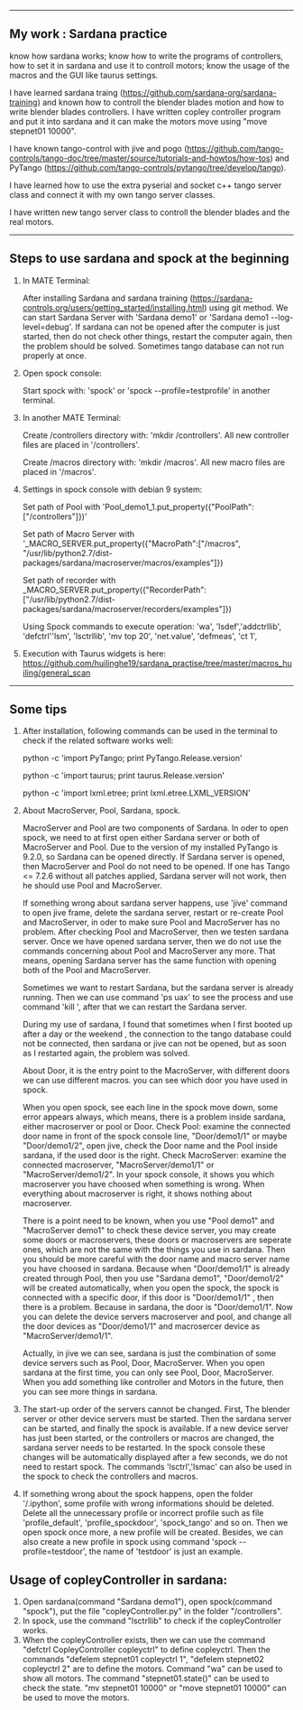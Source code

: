 


-----------------------------------------------------------------------------------------------------------------------------------------
My work : Sardana practice
-----------------------------------------------------------------------------------------------------------------------------------------

   know how sardana works;
   know how to write the programs of controllers, how to set it in sardana and use it to controll motors;
   know the usage of the macros and the GUI like taurus settings.


   I have learned sardana traing (https://github.com/sardana-org/sardana-training) and known how to controll the blender blades motion and how to write blender blades controllers. I have written copley controller program and put it into sardana and it can make the motors move using "move stepnet01 10000". 
   
   
   I have known tango-control with jive and pogo (https://github.com/tango-controls/tango-doc/tree/master/source/tutorials-and-howtos/how-tos) and PyTango (https://github.com/tango-controls/pytango/tree/develop/tango).
   
   I have learned how to use the extra pyserial and socket c++ tango server class and connect it with my own tango server classes. 
   
   I have written new tango server class to controll the blender blades and the real motors. 
   
  ----------------------------------------------------------------------------------------------------------------------------------------- 
   
Steps to use sardana and spock at the beginning
-----------------------------------------------------------------------------------------------------------------------------------------

1. In MATE Terminal:
  
    After installing Sardana and sardana training (https://sardana-controls.org/users/getting_started/installing.html) using git method. We can start Sardana Server with 'Sardana demo1' or 'Sardana demo1 --log-level=debug'.
    If sardana can not be opened after the computer is just started, then do not check other things, restart the computer again, then the problem should be solved. Sometimes tango database can not run properly at once. 
  
2. Open spock console: 
  
    Start spock with: 'spock' or 'spock --profile=testprofile' in another terminal.
    
3. In another MATE Terminal: 
  
    Create /controllers directory with: 'mkdir /controllers'. All new controller files are placed in '/controllers'.
  
    Create /macros directory with: 'mkdir /macros'. All new macro files are placed in '/macros'. 
  
4. Settings in spock console with debian 9 system:
   
   Set path of Pool with 'Pool_demo1_1.put_property({"PoolPath":["/controllers"]})'
   
   Set path of Macro Server with '_MACRO_SERVER.put_property({"MacroPath":["/macros", "/usr/lib/python2.7/dist-packages/sardana/macroserver/macros/examples"]})
   
   Set path of recorder with _MACRO_SERVER.put_property({"RecorderPath":["/usr/lib/python2.7/dist-packages/sardana/macroserver/recorders/examples"]})
   
   Using Spock commands to execute operation: 'wa', 'lsdef','addctrllib', 'defctrl''lsm', 'lsctrllib', 'mv top 20', 'net.value', 'defmeas', 'ct 1',
   
 5. Execution with Taurus widgets is here: https://github.com/huilinghe19/sardana_practise/tree/master/macros_huiling/general_scan
   


-----------------------------------------------------------------------------------------------------------------------------------------
Some tips
-----------------------------------------------------------------------------------------------------------------------------------------


1. After installation, following commands can be used in the terminal to check if the related software works well:

    python -c 'import PyTango; print PyTango.Release.version'

    python -c 'import taurus; print taurus.Release.version'

    python -c 'import lxml.etree; print lxml.etree.LXML_VERSION'
   
    
2. About MacroServer, Pool, Sardana, spock.
    
    MacroServer and Pool are two components of Sardana. In oder to open spock, we need to at first open either Sardana server or both of MacroServer and Pool. Due to the version of my installed PyTango is 9.2.0, so Sardana can be opened directly. If Sardana server is opened, then MacroServer and Pool do not need to be opened. If one has Tango <= 7.2.6 without all patches applied, Sardana server will not work, then he should use Pool and MacroServer.
    
     If something wrong about sardana server happens, use 'jive' command to open jive frame, delete the sardana server, restart or re-create Pool and MacroServer, in oder to make sure Pool and MacroServer has no problem. After checking Pool and MacroServer, then we testen sardana server. Once we have opened sardana server, then we do not use the commands concerning about Pool and MacroServer any more. That means, opening Sardana server has the same function with opening both of the Pool and MacroServer. 
     
    Sometimes we want to restart Sardana, but the sardana server is already running. Then we can use command 'ps uax' to see the process and use command 'kill <process ID>', after that we can restart the Sardana server. 

    During my use of sardana, I found that sometimes when I first booted up after a day or the weekend , the connection to the tango database could not be connected, then sardana or jive can not be opened, but as soon as I restarted again, the problem was solved. 
    
    About Door, it is the entry point to the MacroServer, with different doors we can use different macros. you can see which door you have used in spock.
    
    When you open spock, see each line in the spock move down, some error appears always, which means, there is a problem inside sardana, either macroserver or pool or Door. 
    Check Pool: examine the connected door name in front of the spock console line, "Door/demo1/1" or maybe "Door/demo1/2", open jive, check the Door name and the Pool inside sardana, if the used door is the right.
    Check MacroServer: examine the connected macroserver, "MacroServer/demo1/1" or "MacroServer/demo1/2". In your spock console, it shows you which macroserver you have choosed when something is wrong. When everything about macroserver is right, it shows nothing about macroserver. 
    
    There is a point need to be known, when you use "Pool demo1" and "MacroServer demo1" to check these device server, you may create some doors or macroservers, these doors or macroservers are seperate ones, which are not the same with the things you use in sardana. Then you should be more careful with the door name and macro server name you have choosed in sardana. Because when "Door/demo1/1" is already created through Pool, then you use "Sardana demo1", "Door/demo1/2" will be created automatically, when you open the spock, the spock is connected with a specific door, if this door is "Door/demo1/1" , then there is a problem. Because in sardana, the door is "Door/demo1/1". Now you can delete the device servers macroserver and pool, and change all the door devices as "Door/demo1/1" and macrosercer device as "MacroServer/demo1/1".
    
    Actually, in jive we can see, sardana is just the combination of some device servers such as Pool, Door, MacroServer. When you open sardana at the first time, you can only see Pool, Door, MacroServer. When you add something like controller and Motors in the future, then you can see more things in sardana.
    
    
3. The start-up order of the servers cannot be changed. First, The blender server or other device servers must be started. Then the sardana server can be started, and finally the spock is available. If a new device server has just been started, or the controllers or macros are changed, the sardana server needs to be restarted. In the spock console these changes will be automatically displayed after a few seconds, we do not need to restart spock. The commands 'lsctrl','lsmac' can also be used in the spock to check the controllers and macros.


4. If something wrong about the spock happens, open the folder '/.ipython', some profile with wrong informations should be deleted. Delete all the unnecessary profile or incorrect profile such as file 'profile_default', 'profile_spockdoor', 'spock_tango' and so on. Then we open spock once more, a new profile will be created. Besides, we can also create a new profile in spock using command 'spock --profile=testdoor', the name of 'testdoor' is just an example.



Usage of copleyController in sardana:
-------------------------------------------------------------------
1. Open sardana(command "Sardana demo1"), open spock(command "spock"), put the file "copleyController.py" in the folder "/controllers".
2. In spock, use the command "lsctrllib" to check if the copleyController works. 
3. When the copleyController exists, then we can use the command "defctrl CopleyController copleyctrl" to define copleyctrl.
Then the commands "defelem stepnet01 copleyctrl 1", "defelem stepnet02 copleyctrl 2" are to define the motors. Command "wa" can be used to show all motors. The command "stepnet01.state()" can be used to check the state. "mv stepnet01 10000" or "move stepnet01 10000" can be used to move the motors. 
 
